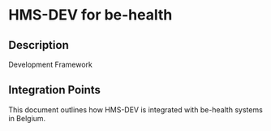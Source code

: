 # HMS-DEV for be-health

## Description

Development Framework

## Integration Points

This document outlines how HMS-DEV is integrated with be-health systems in Belgium.
